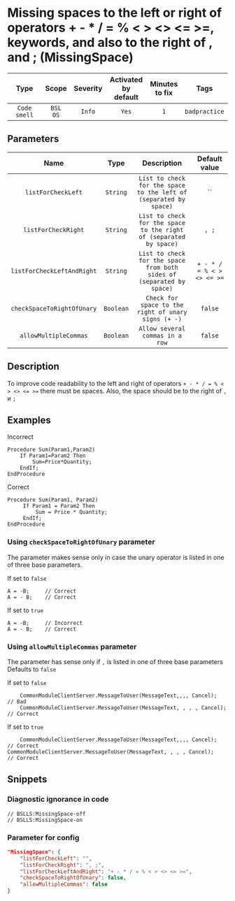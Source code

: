 # Missing spaces to the left or right of operators + - * / = % < > <> <= >=, keywords, and also to the right of , and ; (MissingSpace)

|     Type     |        Scope        | Severity |    Activated<br>by default    |    Minutes<br>to fix    |     Tags      |
|:------------:|:-------------------:|:--------:|:-----------------------------:|:-----------------------:|:-------------:|
| `Code smell` |    `BSL`<br>`OS`    |  `Info`  |             `Yes`             |           `1`           | `badpractice` |

## Parameters


|            Name            |   Type    |                              Description                              |       Default value        |
|:--------------------------:|:---------:|:---------------------------------------------------------------------:|:--------------------------:|
|     `listForCheckLeft`     | `String`  |   `List to check for the space to the left of (separated by space)`   |             ``             |
|    `listForCheckRight`     | `String`  |  `List to check for the space to the right of (separated by space)`   |           `, ;`            |
| `listForCheckLeftAndRight` | `String`  | `List to check for the space from both sides of (separated by space)` | `+ - * / = % < > <> <= >=` |
| `checkSpaceToRightOfUnary` | `Boolean` |          `Check for space to the right of unary signs (+ -)`          |          `false`           |
|   `allowMultipleCommas`    | `Boolean` |                    `Allow several commas in a row`                    |          `false`           |
<!-- Блоки выше заполняются автоматически, не трогать -->
## Description

To improve code readability to the left and right of operators `+ - * / = % < > <> <= >=` there must be spaces. Also, the space should be to the right of `,` и `;`

## Examples

Incorrect

```bsl
Procedure Sum(Param1,Param2)
    If Param1=Param2 Then
        Sum=Price*Quantity;
    EndIf;
EndProcedure
```

Correct

```bsl
Procedure Sum(Param1, Param2)
     If Param1 = Param2 Then
         Sum = Price * Quantity;
     EndIf;
EndProcedure
```

### Using `checkSpaceToRightOfUnary` parameter

The parameter makes sense only in case the unary operator is listed in one of three base parameters.

If set to `false`

```bsl
А = -B;     // Correct
А = - B;    // Correct
```

If set to `true`

```bsl
А = -B;     // Incorrect
А = - B;    // Correct
```

### Using `allowMultipleCommas` parameter

The parameter has sense only if `,` is listed in one of three base parameters Defaults to `false`

If set to `false`

```bsl
    CommonModuleClientServer.MessageToUser(MessageText,,,, Cancel);        // Bad
    CommonModuleClientServer.MessageToUser(MessageText, , , , Cancel);     // Correct
```

If set to `true`

```bsl
    CommonModuleClientServer.MessageToUser(MessageText,,,, Cancel);        // Correct
CommonModuleClientServer.MessageToUser(MessageText, , , , Cancel);     // Correct
```

## Snippets

<!-- Блоки ниже заполняются автоматически, не трогать -->
### Diagnostic ignorance in code

```bsl
// BSLLS:MissingSpace-off
// BSLLS:MissingSpace-on
```

### Parameter for config

```json
"MissingSpace": {
    "listForCheckLeft": "",
    "listForCheckRight": ", ;",
    "listForCheckLeftAndRight": "+ - * / = % < > <> <= >=",
    "checkSpaceToRightOfUnary": false,
    "allowMultipleCommas": false
}
```
